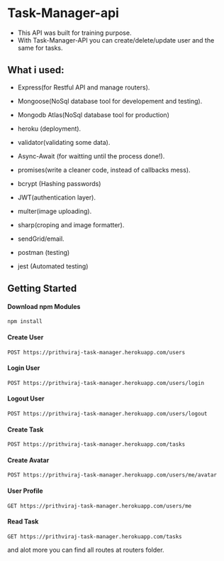 # Task-Manager-api

* This API was built for training purpose.
* With Task-Manager-API you can create/delete/update user and the same for tasks.

## What i used:

* Express(for Restful API and manage routers).
* Mongoose(NoSql database tool for developement and testing).
* Mongodb Atlas(NoSql database tool for production) 
* heroku (deployment).

* validator(validating some data).
* Async-Await (for waitting until the process done!).
* promises(write a cleaner code, instead of callbacks mess).
* bcrypt (Hashing passwords)
* JWT(authentication layer).
* multer(image uploading).
* sharp(croping and image formatter).
* sendGrid/email.

* postman (testing)
* jest (Automated testing)


## Getting Started

#### Download npm Modules
```
npm install
```

#### Create User 

```
POST https://prithviraj-task-manager.herokuapp.com/users
```

#### Login User

```
POST https://prithviraj-task-manager.herokuapp.com/users/login
```
#### Logout User 

```
POST https://prithviraj-task-manager.herokuapp.com/users/logout
```
#### Create Task 

```
POST https://prithviraj-task-manager.herokuapp.com/tasks
```
#### Create Avatar

```
POST https://prithviraj-task-manager.herokuapp.com/users/me/avatar
```
#### User Profile

```
GET https://prithviraj-task-manager.herokuapp.com/users/me
```
#### Read Task 

```
GET https://prithviraj-task-manager.herokuapp.com/tasks
```

and alot more you can find all routes at routers folder.
